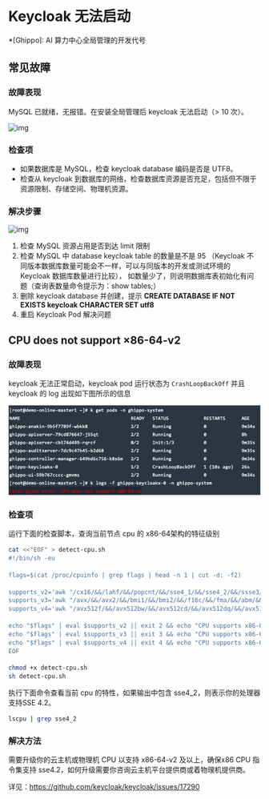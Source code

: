 # Keycloak 无法启动

*[Ghippo]: AI 算力中心全局管理的开发代号

## 常见故障

### 故障表现

MySQL 已就绪，无报错。在安装全局管理后 keycloak 无法启动（> 10 次）。

![img](https://docs.daocloud.io/daocloud-docs-images/docs/reference/images/restart01.png)

### 检查项

- 如果数据库是 MySQL，检查 keycloak database 编码是否是 UTF8。
- 检查从 keycloak 到数据库的网络，检查数据库资源是否充足，包括但不限于资源限制、存储空间、物理机资源。

### 解决步骤

![img](https://docs.daocloud.io/daocloud-docs-images/docs/reference/images/restart02.png)

1. 检查 MySQL 资源占用是否到达 limit 限制
1. 检查 MySQL 中 database keycloak table 的数量是不是 95
   （Keycloak 不同版本数据库数量可能会不一样，可以与同版本的开发或测试环境的 Keycloak 数据库数量进行比较），
   如数量少了，则说明数据库表初始化有问题（查询表数量命令提示为：show tables;）
1. 删除 keycloak database 并创建，提示 **CREATE DATABASE IF NOT EXISTS keycloak CHARACTER SET utf8**
1. 重启 Keycloak Pod 解决问题

## CPU does not support ×86-64-v2

### 故障表现

keycloak 无法正常启动，keycloak pod 运行状态为 `CrashLoopBackOff` 并且 keycloak 的 log 出现如下图所示的信息

![img.png](../images/14.png)

### 检查项
运行下面的检查脚本，查询当前节点 cpu 的 x86-64架构的特征级别
```bash
cat <<"EOF" > detect-cpu.sh
#!/bin/sh -eu

flags=$(cat /proc/cpuinfo | grep flags | head -n 1 | cut -d: -f2)

supports_v2='awk "/cx16/&&/lahf/&&/popcnt/&&/sse4_1/&&/sse4_2/&&/ssse3/ {found=1} END {exit !found}"'
supports_v3='awk "/avx/&&/avx2/&&/bmi1/&&/bmi2/&&/f16c/&&/fma/&&/abm/&&/movbe/&&/xsave/ {found=1} END {exit !found}"'
supports_v4='awk "/avx512f/&&/avx512bw/&&/avx512cd/&&/avx512dq/&&/avx512vl/ {found=1} END {exit !found}"'

echo "$flags" | eval $supports_v2 || exit 2 && echo "CPU supports x86-64-v2"
echo "$flags" | eval $supports_v3 || exit 3 && echo "CPU supports x86-64-v3"
echo "$flags" | eval $supports_v4 || exit 4 && echo "CPU supports x86-64-v4"
EOF

chmod +x detect-cpu.sh
sh detect-cpu.sh
```

执行下面命令查看当前 cpu 的特性，如果输出中包含 sse4_2，则表示你的处理器支持SSE 4.2。
```bash 
lscpu | grep sse4_2
```

### 解决方法
需要升级你的云主机或物理机 CPU 以支持 x86-64-v2 及以上，确保x86 CPU 指令集支持 sse4.2，如何升级需要你咨询云主机平台提供商或着物理机提供商。

详见：https://github.com/keycloak/keycloak/issues/17290
